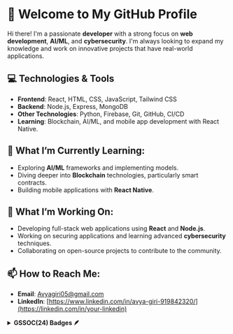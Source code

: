 

# 👋 Welcome to My GitHub Profile

Hi there! I'm a passionate **developer** with a strong focus on **web development**, **AI/ML**, and **cybersecurity**. I'm always looking to expand my knowledge and work on innovative projects that have real-world applications.

## 💻 Technologies & Tools
- **Frontend**: React, HTML, CSS, JavaScript, Tailwind CSS
- **Backend**: Node.js, Express, MongoDB
- **Other Technologies**: Python, Firebase, Git, GitHub, CI/CD
- **Learning**: Blockchain, AI/ML, and mobile app development with React Native.

## 🌱 What I’m Currently Learning:
- Exploring **AI/ML** frameworks and implementing models.
- Diving deeper into **Blockchain** technologies, particularly smart contracts.
- Building mobile applications with **React Native**.

## 🔧 What I’m Working On:
- Developing full-stack web applications using **React** and **Node.js**.
- Working on securing applications and learning advanced **cybersecurity** techniques.
- Collaborating on open-source projects to contribute to the community.

## 📫 How to Reach Me:
- **Email**: [Avyagiri05@gmail.com](mailto:youremail@example.com)
- **LinkedIn**: [https://www.linkedin.com/in/avya-giri-919842320/](https://linkedin.com/in/your-linkedin)










<details>	
 
 <summary><b>GSSOC(24) Badges 🪶</b></summary><br>
<div style='display:flex; align-items:center; gap: 10px;' align='center'><a href="https://gssoc.girlscript.tech/leaderboard">
<img src="https://raw.githubusercontent.com/GSSoC24/Postman-Challenge/main/docs/assets/Postman%20White.png" width="100px" height="100px" />
  <img src="https://raw.githubusercontent.com/GSSoC24/Postman-Challenge/main/docs/assets/1.png" width="100px" height="100px" />
  <img src="https://raw.githubusercontent.com/GSSoC24/Postman-Challenge/main/docs/assets/2.png" width="100px" height="100px" />
  <img src="https://raw.githubusercontent.com/GSSoC24/Postman-Challenge/main/docs/assets/3.png" width="100px" height="100px" />
  <img src="https://raw.githubusercontent.com/GSSoC24/Postman-Challenge/main/docs/assets/4.png" width="100px" height="100px" />
  <img src="https://raw.githubusercontent.com/GSSoC24/Postman-Challenge/main/docs/assets/5.png" width="100px" height="100px" />
</a>
</div>
</details>
<!---
Webwizzz22/Webwizzz22 is a ✨ special ✨ repository because its `README.md` (this file) appears on your GitHub profile.
You can click the Preview link to take a look at your changes.
--->
